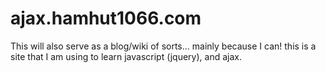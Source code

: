 ajax.hamhut1066.com
===================

This will also serve as a blog/wiki of sorts... mainly because I can!
this is a site that I am using to learn javascript (jquery), and ajax.
